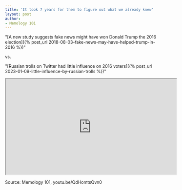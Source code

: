 ```yaml
---
title: 'It took 7 years for them to figure out what we already knew'
layout: post
author:
- Memology 101
---
```


"[A new study suggests fake news might have won Donald Trump the 2016 election]({% post_url 2018-08-03-fake-news-may-have-helped-trump-in-2016 %})"

vs.

"[Russian trolls on Twitter had little influence on 2016 voters]({% post_url 2023-01-09-little-influence-by-russian-trolls %})"

<iframe width="560" height="315" src="https://www.youtube.com/embed/QdHomtsQvn0" title="It took 7 years for them to figure out what we already knew" allowfullscreen></iframe>

Source: Memology 101, youtu.be/QdHomtsQvn0
